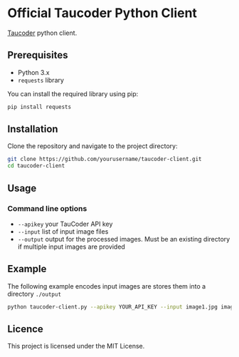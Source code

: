 # Official Taucoder Python Client

[Taucoder](https://taucoder.com) python client.

## Prerequisites

- Python 3.x
- `requests` library

You can install the required library using pip:

```sh
pip install requests
```

## Installation

Clone the repository and navigate to the project directory:

```sh
git clone https://github.com/yourusername/taucoder-client.git
cd taucoder-client
```

## Usage

### Command line options

- `--apikey` your TauCoder API key
- `--input` list of input image files
- `--output` output for the processed images. Must be an existing directory if multiple input images are provided

## Example

The following example encodes input images are stores them into a directory `./output`

```sh
python taucoder-client.py --apikey YOUR_API_KEY --input image1.jpg image2.png --output ./output
```

## Licence

This project is licensed under the MIT License.
